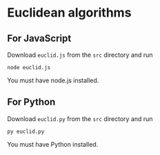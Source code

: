 # Euclidean algorithms

## For JavaScript

Download `euclid.js` from the `src` directory and run

```
node euclid.js
```
You must have node.js installed.

## For Python
Download `euclid.py` from the `src` directory and run

```
py euclid.py
```
You must have Python installed.
